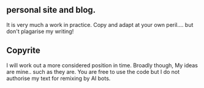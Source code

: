 ## personal site and blog. 

It is very much a work in practice. Copy and adapt at your own peril.... but don't plagarise my writing! 

## Copyrite
I will work out a more considered position in time. Broadly though, My ideas are mine.. such as they are. 
You are free to use the code but I do not authorise my text for remixing by AI bots.
